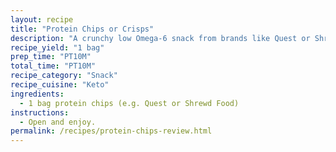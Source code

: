 ```yaml
---
layout: recipe
title: "Protein Chips or Crisps"
description: "A crunchy low Omega-6 snack from brands like Quest or Shrewd Food."
recipe_yield: "1 bag"
prep_time: "PT10M"
total_time: "PT10M"
recipe_category: "Snack"
recipe_cuisine: "Keto"
ingredients:
  - 1 bag protein chips (e.g. Quest or Shrewd Food)
instructions:
  - Open and enjoy.
permalink: /recipes/protein-chips-review.html
---
```


